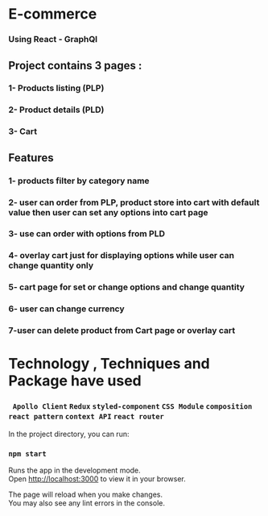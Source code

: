 # E-commerce

### Using React - GraphQl

## Project contains 3 pages :

### 1- Products listing (PLP)

### 2- Product details (PLD)

### 3- Cart

## Features

### 1- products filter by category name

### 2- user can order from PLP, product store into cart with default value then user can set any options into cart page

### 3- use can order with options from PLD

### 4- overlay cart just for displaying options while user can change quantity only

### 5- cart page for set or change options and change quantity

### 6- user can change currency

### 7-user can delete product from Cart page or overlay cart

# Technology , Techniques and Package have used

### ` Apollo Client` `Redux` `styled-component` `CSS Module` `composition react pattern` `context API` `react router`

In the project directory, you can run:

### `npm start`

Runs the app in the development mode.\
Open [http://localhost:3000](http://localhost:3000) to view it in your browser.

The page will reload when you make changes.\
You may also see any lint errors in the console.
